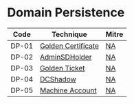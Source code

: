 # Domain Persistence

|Code     |Technique               |Mitre     |
|---------|------------------------|----------|
|DP-01   |[Golden Certificate](https://pentestlab.blog/2021/11/15/golden-certificate/)|[NA](https://attack.mitre.org/)|
|DP-02   |[AdminSDHolder](https://pentestlab.blog/2022/01/04/domain-persistence-adminsdholder/)|[NA](https://attack.mitre.org/)|
|DP-03   |[Golden Ticket](https://pentestlab.blog/2018/04/09/golden-ticket/)|[NA](https://attack.mitre.org/)|
|DP-04   |[DCShadow](https://pentestlab.blog/2018/04/16/dcshadow/)|[NA](https://attack.mitre.org/)|
|DP-05   |[Machine Account](https://pentestlab.blog/2022/01/17/domain-persistence-machine-account/)|[NA](https://attack.mitre.org/)|
